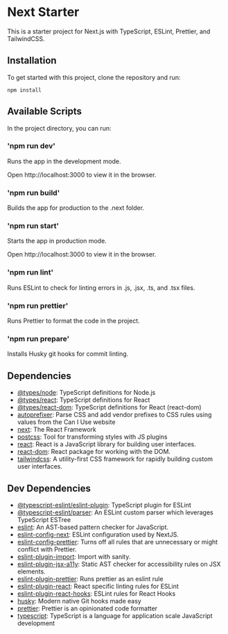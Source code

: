 # Next Starter

This is a starter project for Next.js with TypeScript, ESLint, Prettier, and TailwindCSS.

## Installation

To get started with this project, clone the repository and run:

`npm install`

## Available Scripts

In the project directory, you can run:

### **'npm run dev'**

Runs the app in the development mode.

Open http://localhost:3000 to view it in the browser.

### **'npm run build'**

Builds the app for production to the .next folder.

### **'npm run start'**

Starts the app in production mode.

Open http://localhost:3000 to view it in the browser.

### **'npm run lint'**

Runs ESLint to check for linting errors in .js, .jsx, .ts, and .tsx files.

### **'npm run prettier'**

Runs Prettier to format the code in the project.

### **'npm run prepare'**

Installs Husky git hooks for commit linting.

## Dependencies

- [@types/node](https://ghub.io/@types/node): TypeScript definitions for Node.js
- [@types/react](https://ghub.io/@types/react): TypeScript definitions for React
- [@types/react-dom](https://ghub.io/@types/react-dom): TypeScript definitions for React (react-dom)
- [autoprefixer](https://ghub.io/autoprefixer): Parse CSS and add vendor prefixes to CSS rules using values from the Can I Use website
- [next](https://ghub.io/next): The React Framework
- [postcss](https://ghub.io/postcss): Tool for transforming styles with JS plugins
- [react](https://ghub.io/react): React is a JavaScript library for building user interfaces.
- [react-dom](https://ghub.io/react-dom): React package for working with the DOM.
- [tailwindcss](https://ghub.io/tailwindcss): A utility-first CSS framework for rapidly building custom user interfaces.

## Dev Dependencies

- [@typescript-eslint/eslint-plugin](https://ghub.io/@typescript-eslint/eslint-plugin): TypeScript plugin for ESLint
- [@typescript-eslint/parser](https://ghub.io/@typescript-eslint/parser): An ESLint custom parser which leverages TypeScript ESTree
- [eslint](https://ghub.io/eslint): An AST-based pattern checker for JavaScript.
- [eslint-config-next](https://ghub.io/eslint-config-next): ESLint configuration used by NextJS.
- [eslint-config-prettier](https://ghub.io/eslint-config-prettier): Turns off all rules that are unnecessary or might conflict with Prettier.
- [eslint-plugin-import](https://ghub.io/eslint-plugin-import): Import with sanity.
- [eslint-plugin-jsx-a11y](https://ghub.io/eslint-plugin-jsx-a11y): Static AST checker for accessibility rules on JSX elements.
- [eslint-plugin-prettier](https://ghub.io/eslint-plugin-prettier): Runs prettier as an eslint rule
- [eslint-plugin-react](https://ghub.io/eslint-plugin-react): React specific linting rules for ESLint
- [eslint-plugin-react-hooks](https://ghub.io/eslint-plugin-react-hooks): ESLint rules for React Hooks
- [husky](https://ghub.io/husky): Modern native Git hooks made easy
- [prettier](https://ghub.io/prettier): Prettier is an opinionated code formatter
- [typescript](https://ghub.io/typescript): TypeScript is a language for application scale JavaScript development

